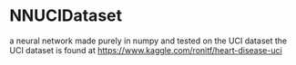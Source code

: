 # NNUCIDataset
a neural network made purely in numpy and tested on the UCI dataset
the UCI dataset is found at https://www.kaggle.com/ronitf/heart-disease-uci
